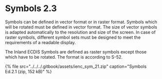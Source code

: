 # Symbols 2.3

Symbols can be defined in vector format or in raster format. Symbols which will be rotated must be defined in vector format. The size of vector symbols is adapted automatically to the resolution and size of the screen. In case of raster symbols, different symbol sets must be designed to meet the requirements of a readable display.

The Inland ECDIS Symbols are defined as raster symbols except those which have to be rotated. The format is according to S-52.

{% file src="../../../.gitbook/assets/ienc\_sym\_21.zip" caption="Symbols Ed.2.1 \(zip, 152 kB\)" %}

